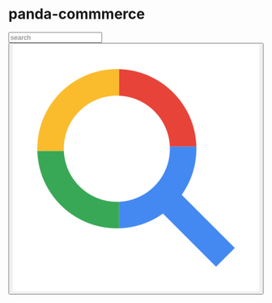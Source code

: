 # panda-commmerce
<form class="d-flex search-box" action="">
                  <input class="form-control me-2" type="text" placeholder="search">
                  <button><img src="images/search.png" alt=""></button>
                </form>